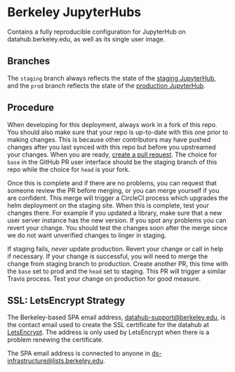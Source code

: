 # Berkeley JupyterHubs 

Contains a fully reproducible configuration for JupyterHub on datahub.berkeley.edu,
as well as its single user image.

## Branches

The `staging` branch always reflects the state of the [staging JupyterHub](http://staging.datahub.berkeley.edu),
and the `prod` branch reflects the state of the [production JupyterHub](http://datahub.berkeley.edu).

## Procedure

When developing for this deployment, always work in a fork of this repo.
You should also make sure that your repo is up-to-date with this one prior
to making changes. This is because other contributors may have pushed changes
after you last synced with this repo but before you upstreamed your changes.
When you are ready, [create a pull request](https://help.github.com/articles/about-pull-requests/).
The choice for `base` in the GitHub PR user interface should be the staging
branch of this repo while the choice for `head` is your fork.

Once this is complete and if there are no problems, you can request that
someone review the PR before merging, or you can merge yourself if you are
confident. This merge will trigger a CircleCI process which upgrades the
helm deployment on the staging site. When this is complete, test your
changes there. For example if you updated a library, make sure that a new
user server instance has the new version. If you spot any problems you can
revert your change. You should test the changes soon after the merge since
we do not want unverified changes to linger in staging.

If staging fails, *never* update production. Revert your change or
call in help if necessary. If your change is successful, you will need
to merge the change from staging branch to production. Create another PR,
this time with the `base` set to prod and the `head` set to staging. This
PR will trigger a similar Travis process. Test your change on production
for good measure.

## SSL: LetsEncrypt Strategy
The Berkeley-based SPA email address, datahub-support@berkeley.edu, is the
contact email used to create the SSL certificate for the datahub at [LetsEncrypt](https://letsencrypt.org/). The address is only used by LetsEncrypt when there is a problem renewing the certificate.

The SPA email address is connected to anyone in ds-infrastructure@lists.berkeley.edu.
